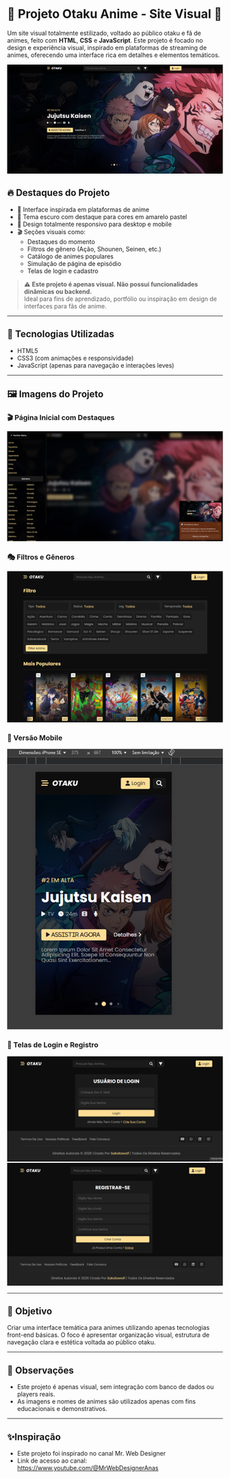# 🌸 Projeto Otaku Anime - Site Visual 🌸

Um site visual totalmente estilizado, voltado ao público otaku e fã de animes, feito com **HTML**, **CSS** e **JavaScript**. Este projeto é focado no design e experiência visual, inspirado em plataformas de streaming de animes, oferecendo uma interface rica em detalhes e elementos temáticos.

![Preview do Site](./Preview/home.png)

## 🔥 Destaques do Projeto

- 🎴 Interface inspirada em plataformas de anime
- 🌙 Tema escuro com destaque para cores em amarelo pastel
- 📱 Design totalmente responsivo para desktop e mobile
- 🎬 Seções visuais como:
  - Destaques do momento
  - Filtros de gênero (Ação, Shounen, Seinen, etc.)
  - Catálogo de animes populares
  - Simulação de página de episódio
  - Telas de login e cadastro

> ⚠️ **Este projeto é apenas visual. Não possui funcionalidades dinâmicas ou backend.**  
> Ideal para fins de aprendizado, portfólio ou inspiração em design de interfaces para fãs de anime.

---

## 🧪 Tecnologias Utilizadas

- HTML5  
- CSS3 (com animações e responsividade)  
- JavaScript (apenas para navegação e interações leves)

---

## 🖼️ Imagens do Projeto

### 🎬 Página Inicial com Destaques  
![Página Principal](./Preview/menu.png)

### 🎭 Filtros e Gêneros  
![Filtro de Gêneros](./Preview/filter.png)

### 📱 Versão Mobile  
![Versão Mobile](./Preview/mobile_home.png)

### 🔐 Telas de Login e Registro  
![Login](./Preview/login.png)  
![Cadastro](./Preview/register.png)

---

## 🎯 Objetivo

Criar uma interface temática para animes utilizando apenas tecnologias front-end básicas. O foco é apresentar organização visual, estrutura de navegação clara e estética voltada ao público otaku.

---

## 📌 Observações

- Este projeto é apenas visual, sem integração com banco de dados ou players reais.
- As imagens e nomes de animes são utilizados apenas com fins educacionais e demonstrativos.

---

## ✨Inspiração

- Este projeto foi inspirado no canal Mr. Web Designer
- Link de acesso ao canal: https://www.youtube.com/@MrWebDesignerAnas

